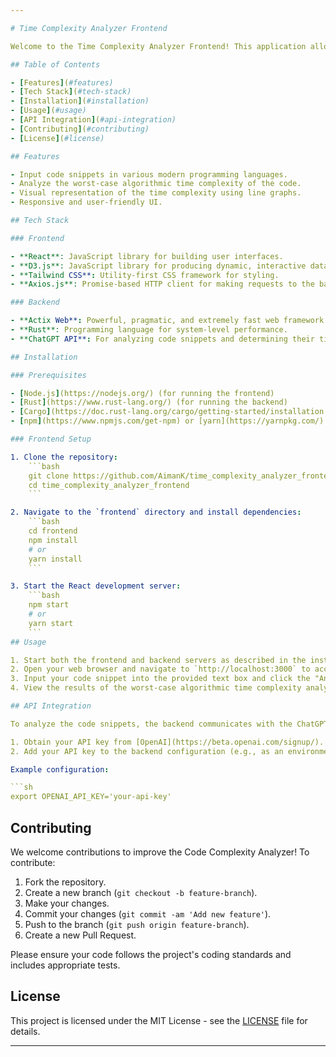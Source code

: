 ```yaml
---

# Time Complexity Analyzer Frontend

Welcome to the Time Complexity Analyzer Frontend! This application allows users to input code snippets in various modern programming languages and receive an analysis of the worst-case algorithmic time complexity. The results are visually represented on the frontend using line graphs.

## Table of Contents

- [Features](#features)
- [Tech Stack](#tech-stack)
- [Installation](#installation)
- [Usage](#usage)
- [API Integration](#api-integration)
- [Contributing](#contributing)
- [License](#license)

## Features

- Input code snippets in various modern programming languages.
- Analyze the worst-case algorithmic time complexity of the code.
- Visual representation of the time complexity using line graphs.
- Responsive and user-friendly UI.

## Tech Stack

### Frontend

- **React**: JavaScript library for building user interfaces.
- **D3.js**: JavaScript library for producing dynamic, interactive data visualizations.
- **Tailwind CSS**: Utility-first CSS framework for styling.
- **Axios.js**: Promise-based HTTP client for making requests to the backend.

### Backend

- **Actix Web**: Powerful, pragmatic, and extremely fast web framework for Rust.
- **Rust**: Programming language for system-level performance.
- **ChatGPT API**: For analyzing code snippets and determining their time complexity.

## Installation

### Prerequisites

- [Node.js](https://nodejs.org/) (for running the frontend)
- [Rust](https://www.rust-lang.org/) (for running the backend)
- [Cargo](https://doc.rust-lang.org/cargo/getting-started/installation.html) (Rust package manager)
- [npm](https://www.npmjs.com/get-npm) or [yarn](https://yarnpkg.com/) (JavaScript package manager)

### Frontend Setup

1. Clone the repository:
    ```bash
    git clone https://github.com/AimanK/time_complexity_analyzer_frontend.git
    cd time_complexity_analyzer_frontend
    ```

2. Navigate to the `frontend` directory and install dependencies:
    ```bash
    cd frontend
    npm install
    # or
    yarn install
    ```

3. Start the React development server:
    ```bash
    npm start
    # or
    yarn start
    ```
## Usage

1. Start both the frontend and backend servers as described in the installation steps.
2. Open your web browser and navigate to `http://localhost:3000` to access the frontend.
3. Input your code snippet into the provided text box and click the "Analyze" button.
4. View the results of the worst-case algorithmic time complexity analysis in graphical form.

## API Integration

To analyze the code snippets, the backend communicates with the ChatGPT API. Ensure you have an API key from OpenAI and set it up in your backend configuration.

1. Obtain your API key from [OpenAI](https://beta.openai.com/signup/).
2. Add your API key to the backend configuration (e.g., as an environment variable).

Example configuration:

```sh
export OPENAI_API_KEY='your-api-key'
```

## Contributing

We welcome contributions to improve the Code Complexity Analyzer! To contribute:

1. Fork the repository.
2. Create a new branch (`git checkout -b feature-branch`).
3. Make your changes.
4. Commit your changes (`git commit -am 'Add new feature'`).
5. Push to the branch (`git push origin feature-branch`).
6. Create a new Pull Request.

Please ensure your code follows the project's coding standards and includes appropriate tests.

## License

This project is licensed under the MIT License - see the [LICENSE](LICENSE) file for details.

---
```

